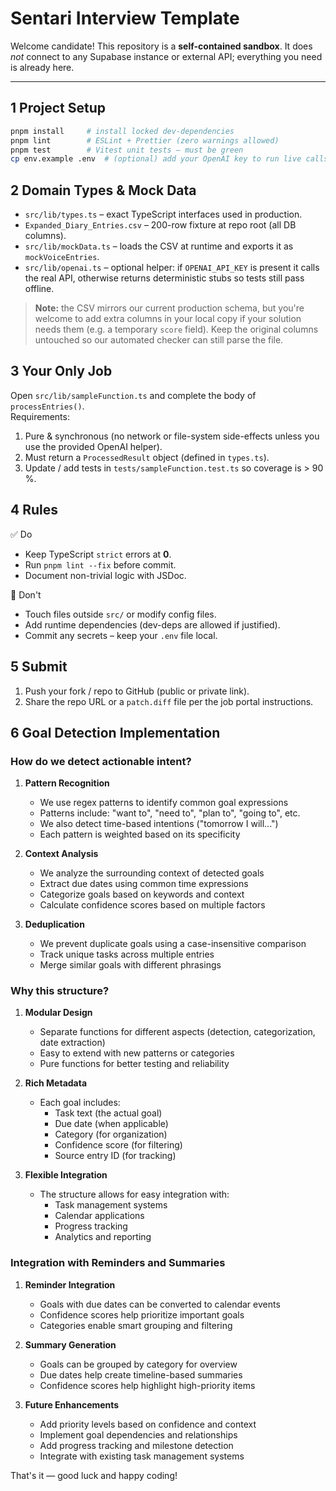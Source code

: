 # Sentari Interview Template

Welcome candidate! This repository is a **self-contained sandbox**. It does _not_ connect to any Supabase instance or external API; everything you need is already here.

---

## 1 Project Setup
```bash
pnpm install     # install locked dev-dependencies
pnpm lint        # ESLint + Prettier (zero warnings allowed)
pnpm test        # Vitest unit tests – must be green
cp env.example .env  # (optional) add your OpenAI key to run live calls
```

## 2 Domain Types & Mock Data
* `src/lib/types.ts` – exact TypeScript interfaces used in production.
* `Expanded_Diary_Entries.csv` – 200-row fixture at repo root (all DB columns).
* `src/lib/mockData.ts` – loads the CSV at runtime and exports it as `mockVoiceEntries`.
* `src/lib/openai.ts` – optional helper: if `OPENAI_API_KEY` is present it calls the real API, otherwise returns deterministic stubs so tests still pass offline.

> **Note:** the CSV mirrors our current production schema, but you're welcome to add extra columns in your local copy if your solution needs them (e.g. a temporary `score` field). Keep the original columns untouched so our automated checker can still parse the file.

## 3 Your Only Job
Open `src/lib/sampleFunction.ts` and complete the body of `processEntries()`.  
Requirements:
1. Pure & synchronous (no network or file-system side-effects unless you use the provided OpenAI helper).  
2. Must return a `ProcessedResult` object (defined in `types.ts`).  
3. Update / add tests in `tests/sampleFunction.test.ts` so coverage is > 90 %.  

## 4 Rules
✅ Do
* Keep TypeScript `strict` errors at **0**.
* Run `pnpm lint --fix` before commit.
* Document non-trivial logic with JSDoc.

🚫 Don't
* Touch files outside `src/` or modify config files.
* Add runtime dependencies (dev-deps are allowed if justified).
* Commit any secrets – keep your `.env` file local.

## 5 Submit
1. Push your fork / repo to GitHub (public or private link).  
2. Share the repo URL or a `patch.diff` file per the job portal instructions.

## 6 Goal Detection Implementation

### How do we detect actionable intent?

1. **Pattern Recognition**
   - We use regex patterns to identify common goal expressions
   - Patterns include: "want to", "need to", "plan to", "going to", etc.
   - We also detect time-based intentions ("tomorrow I will...")
   - Each pattern is weighted based on its specificity

2. **Context Analysis**
   - We analyze the surrounding context of detected goals
   - Extract due dates using common time expressions
   - Categorize goals based on keywords and context
   - Calculate confidence scores based on multiple factors

3. **Deduplication**
   - We prevent duplicate goals using a case-insensitive comparison
   - Track unique tasks across multiple entries
   - Merge similar goals with different phrasings

### Why this structure?

1. **Modular Design**
   - Separate functions for different aspects (detection, categorization, date extraction)
   - Easy to extend with new patterns or categories
   - Pure functions for better testing and reliability

2. **Rich Metadata**
   - Each goal includes:
     - Task text (the actual goal)
     - Due date (when applicable)
     - Category (for organization)
     - Confidence score (for filtering)
     - Source entry ID (for tracking)

3. **Flexible Integration**
   - The structure allows for easy integration with:
     - Task management systems
     - Calendar applications
     - Progress tracking
     - Analytics and reporting

### Integration with Reminders and Summaries

1. **Reminder Integration**
   - Goals with due dates can be converted to calendar events
   - Confidence scores help prioritize important goals
   - Categories enable smart grouping and filtering

2. **Summary Generation**
   - Goals can be grouped by category for overview
   - Due dates help create timeline-based summaries
   - Confidence scores help highlight high-priority items

3. **Future Enhancements**
   - Add priority levels based on confidence and context
   - Implement goal dependencies and relationships
   - Add progress tracking and milestone detection
   - Integrate with existing task management systems

That's it — good luck and happy coding!